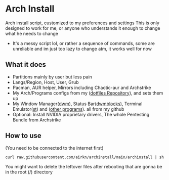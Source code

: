 # Arch Install
Arch install script, customized to my preferences and settings
This is only designed to work for me, or anyone who understands it enough to change what he needs to change
+ It's a messy script lol, or rather a sequence of commands, some are unreliable and im just too lazy to change atm, it works well for now

## What it does
- Partitions mainly by user but less pain
- Langs/Region, Host, User, Grub
- Pacman, AUR helper, Mirrors including Chaotic-aur and Archstrike
- My Arch/Programs configs from my ([dotfiles Repository](https://github.com/airkn/dotfiles)), and sets them up
- My Window Manager([dwm](https://github.com/airkn/dwm)), Status Bar([dwmblocks](https://github.com/airkn/dwmblocks)), Terminal Emulator([st](https://github.com/airkn/st)) and ([other programs](https://github.com/airkn/othersrc)). all from my github
- Optional: Install NVIDIA proprietary drivers, The whole Pentesting Bundle from Archstrike

## How to use
(You need to be connected to the internet first)
```
curl raw.githubusercontent.com/airkn/archinstall/main/archinstall | sh
```
You might want to delete the leftover files after rebooting that are gonna be in the root (/) directory
